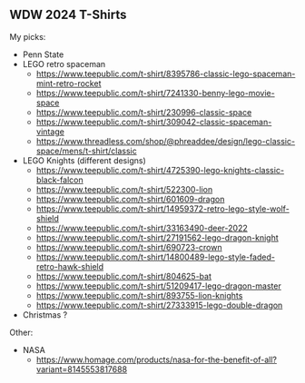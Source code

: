 ## WDW 2024 T-Shirts

My picks:

- Penn State
- LEGO retro spaceman
  - https://www.teepublic.com/t-shirt/8395786-classic-lego-spaceman-mint-retro-rocket
  - https://www.teepublic.com/t-shirt/7241330-benny-lego-movie-space
  - https://www.teepublic.com/t-shirt/230996-classic-space
  - https://www.teepublic.com/t-shirt/309042-classic-spaceman-vintage
  - https://www.threadless.com/shop/@phreaddee/design/lego-classic-space/mens/t-shirt/classic
- LEGO Knights (different designs)
  - https://www.teepublic.com/t-shirt/4725390-lego-knights-classic-black-falcon
  - https://www.teepublic.com/t-shirt/522300-lion
  - https://www.teepublic.com/t-shirt/601609-dragon
  - https://www.teepublic.com/t-shirt/14959372-retro-lego-style-wolf-shield
  - https://www.teepublic.com/t-shirt/33163490-deer-2022
  - https://www.teepublic.com/t-shirt/27191562-lego-dragon-knight
  - https://www.teepublic.com/t-shirt/690723-crown
  - https://www.teepublic.com/t-shirt/14800489-lego-style-faded-retro-hawk-shield
  - https://www.teepublic.com/t-shirt/804625-bat
  - https://www.teepublic.com/t-shirt/51209417-lego-dragon-master
  - https://www.teepublic.com/t-shirt/893755-lion-knights
  - https://www.teepublic.com/t-shirt/27333915-lego-double-dragon
- Christmas ?

Other:
- NASA
  - https://www.homage.com/products/nasa-for-the-benefit-of-all?variant=8145553817688

